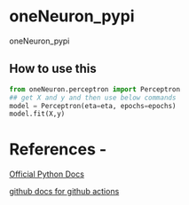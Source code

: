 # oneNeuron_pypi
oneNeuron_pypi

## How to use this
```python
from oneNeuron.perceptron import Perceptron
## get X and y and then use below commands
model = Perceptron(eta=eta, epochs=epochs)
model.fit(X,y)
```

# References -
[Official Python Docs](https://packaging.python.org/tutorials/packaging-projects/)

[github docs for github actions](https://docs.github.com/en/actions/automating-builds-and-tests/building-and-testing-python#publishing-to-package-registries)